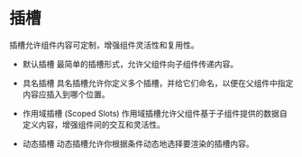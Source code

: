 # 插槽

插槽允许组件内容可定制，增强组件灵活性和复用性。

- 默认插槽
  最简单的插槽形式，允许父组件向子组件传递内容。

- 具名插槽
  具名插槽允许你定义多个插槽，并给它们命名，以便在父组件中指定内容应插入到哪个位置。

- 作用域插槽 (Scoped Slots)
  作用域插槽允许父组件基于子组件提供的数据自定义内容，增强组件间的交互和灵活性。

- 动态插槽
  动态插槽允许你根据条件动态地选择要渲染的插槽内容。

  